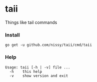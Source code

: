 # taii
Things like tail commands

### Install

```
go get -u github.com/nissy/taii/cmd/taii
```

### Help

```
Usage: taii [-h | -v] file ...
  -h    this help
  -v    show version and exit
```